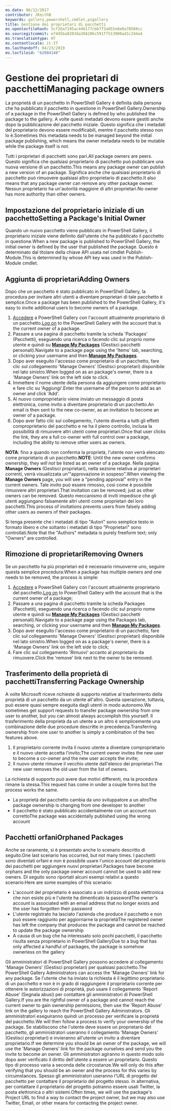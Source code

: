 ```yaml
---
ms.date: 06/12/2017
contributor: JKeithB
keywords: gallery,powershell,cmdlet,psgallery
title: Gestione dei proprietari di pacchetti
ms.openlocfilehash: 5cf26a7195ac446177cbb7f3a055e8e0a78569cc
ms.sourcegitcommit: e7445ba8203da304286c591ff513900ad1c244a4
ms.translationtype: HT
ms.contentlocale: it-IT
ms.lasthandoff: 04/23/2019
ms.locfileid: "62084148"
---
```

# <a name="managing-package-owners"></a><span data-ttu-id="65096-103">Gestione dei proprietari di pacchetti</span><span class="sxs-lookup"><span data-stu-id="65096-103">Managing package owners</span></span>

<span data-ttu-id="65096-104">La proprietà di un pacchetto in PowerShell Gallery è definita dalla persona che ha pubblicato il pacchetto in questione in PowerShell Gallery.</span><span class="sxs-lookup"><span data-stu-id="65096-104">Ownership of a package in the PowerShell Gallery is defined by who published the package to the gallery.</span></span>
<span data-ttu-id="65096-105">A volte questi metadati devono essere gestiti anche dopo la pubblicazione del pacchetto iniziale. Questo significa che i metadati del proprietario devono essere modificabili, mentre il pacchetto stesso non lo è.</span><span class="sxs-lookup"><span data-stu-id="65096-105">Sometimes this metadata needs to be managed beyond the initial package publishing, which means the owner metadata needs to be mutable while the package itself is not.</span></span>

<span data-ttu-id="65096-106">Tutti i proprietari di pacchetti sono pari.</span><span class="sxs-lookup"><span data-stu-id="65096-106">All package owners are peers.</span></span>
<span data-ttu-id="65096-107">Questo significa che qualsiasi proprietario di pacchetto può pubblicare una nuova versione di un pacchetto.</span><span class="sxs-lookup"><span data-stu-id="65096-107">This means any package owner can publish a new version of an package.</span></span> <span data-ttu-id="65096-108">Significa anche che qualsiasi proprietario di pacchetto può rimuovere qualsiasi altro proprietario di pacchetto.</span><span class="sxs-lookup"><span data-stu-id="65096-108">It also means that any package owner can remove any other package owner.</span></span>
<span data-ttu-id="65096-109">Nessun proprietario ha un'autorità maggiore di altri proprietari.</span><span class="sxs-lookup"><span data-stu-id="65096-109">No owner has more authority than other owners.</span></span>

## <a name="setting-a-packages-initial-owner"></a><span data-ttu-id="65096-110">Impostazione del proprietario iniziale di un pacchetto</span><span class="sxs-lookup"><span data-stu-id="65096-110">Setting a Package's Initial Owner</span></span>

<span data-ttu-id="65096-111">Quando un nuovo pacchetto viene pubblicato in PowerShell Gallery, il proprietario iniziale viene definito dall'utente che ha pubblicato il pacchetto in questione.</span><span class="sxs-lookup"><span data-stu-id="65096-111">When a new package is published to PowerShell Gallery, the initial owner is defined by the user that published the package.</span></span> <span data-ttu-id="65096-112">Questo è determinato dal titolare della chiave API usata nel cmdlet Publish-Module.</span><span class="sxs-lookup"><span data-stu-id="65096-112">This is determined by whose API key was used in the Publish-Module cmdlet.</span></span>

## <a name="adding-owners"></a><span data-ttu-id="65096-113">Aggiunta di proprietari</span><span class="sxs-lookup"><span data-stu-id="65096-113">Adding Owners</span></span>

<span data-ttu-id="65096-114">Dopo che un pacchetto è stato pubblicato in PowerShell Gallery, la procedura per invitare altri utenti a diventare proprietari di tale pacchetto è semplice.</span><span class="sxs-lookup"><span data-stu-id="65096-114">Once a package has been published to the PowerShell Gallery, it's easy to invite additional users to become owners of a package.</span></span>

1. <span data-ttu-id="65096-115">[Accedere](https://powershellgallery.com/users/account/LogOn) a PowerShell Gallery con l'account attualmente proprietario di un pacchetto.</span><span class="sxs-lookup"><span data-stu-id="65096-115">[Log on](https://powershellgallery.com/users/account/LogOn) to the PowerShell Gallery with the account that is the current owner of a package.</span></span>
2. <span data-ttu-id="65096-116">Passare a una pagina di pacchetto tramite la scheda 'Packages' (Pacchetti), eseguendo una ricerca o facendo clic sul proprio nome utente e quindi su [**Manage My Packages**](https://www.powershellgallery.com/account/Packages) (Gestisci pacchetti personali).</span><span class="sxs-lookup"><span data-stu-id="65096-116">Navigate to a package page using the 'Items' tab, searching, or clicking your username and then [**Manage My Packages**](https://www.powershellgallery.com/account/Packages).</span></span>
3. <span data-ttu-id="65096-117">Dopo aver eseguito l'accesso come proprietario di un pacchetto, fare clic sul collegamento 'Manage Owners' (Gestisci proprietari) disponibile nel lato sinistro.</span><span class="sxs-lookup"><span data-stu-id="65096-117">When logged on as an package's owner, there is a 'Manage Owners' link on the left side to click.</span></span>
4. <span data-ttu-id="65096-118">Immettere il nome utente della persona da aggiungere come proprietario e fare clic su 'Aggiungi'.</span><span class="sxs-lookup"><span data-stu-id="65096-118">Enter the username of the person to add as an owner and click 'Add'.</span></span>
5. <span data-ttu-id="65096-119">Al nuovo comproprietario viene inviato un messaggio di posta elettronica, come invito a diventare proprietario di un pacchetto.</span><span class="sxs-lookup"><span data-stu-id="65096-119">An email is then sent to the new co-owner, as an invitation to become an owner of a package.</span></span>
6. <span data-ttu-id="65096-120">Dopo aver fatto clic sul collegamento, l'utente diventa a tutti gli effetti comproprietario del pacchetto e ne ha il pieno controllo, inclusa la possibilità di rimuovere altri utenti come proprietari.</span><span class="sxs-lookup"><span data-stu-id="65096-120">Once that user clicks the link, they are a full co-owner with full control over a package, including the ability to remove other users as owners.</span></span>

<span data-ttu-id="65096-121">**NOTA**: fino a quando non conferma la proprietà, l'utente *non* verrà elencato come proprietario di un pacchetto.</span><span class="sxs-lookup"><span data-stu-id="65096-121">**NOTE**: Until the new owner confirms ownership, they *will not* be listed as an owner of a package.</span></span>
<span data-ttu-id="65096-122">Nella pagina **Manage Owners** (Gestisci proprietari), nella sezione relativa ai proprietari correnti, verrà visualizzata un'"approvazione in sospeso".</span><span class="sxs-lookup"><span data-stu-id="65096-122">When viewing the **Manage Owners** page, you will see a "pending approval" entry in the current owners.</span></span>
<span data-ttu-id="65096-123">Tale invito può essere rimosso, così come è possibile rimuovere altri proprietari.</span><span class="sxs-lookup"><span data-stu-id="65096-123">That invitation can be removed; just as other owners can be removed.</span></span>
<span data-ttu-id="65096-124">Questo meccanismo di inviti impedisce che gli utenti aggiungano falsamente altri utenti come proprietari dei loro pacchetti.</span><span class="sxs-lookup"><span data-stu-id="65096-124">This process of invitations prevents users from falsely adding other users as owners of their packages.</span></span>

<span data-ttu-id="65096-125">Si tenga presente che i metadati di tipo "Autori" sono semplice testo in formato libero e che soltanto i metadati di tipo "Proprietari" sono controllati.</span><span class="sxs-lookup"><span data-stu-id="65096-125">Note that the "Authors" metadata is purely freeform text; only "Owners" are controlled.</span></span>


## <a name="removing-owners"></a><span data-ttu-id="65096-126">Rimozione di proprietari</span><span class="sxs-lookup"><span data-stu-id="65096-126">Removing Owners</span></span>

<span data-ttu-id="65096-127">Se un pacchetto ha più proprietari ed è necessario rimuoverne uno, seguire questa semplice procedura:</span><span class="sxs-lookup"><span data-stu-id="65096-127">When a package has multiple owners and one needs to be removed, the process is simple:</span></span>

1. <span data-ttu-id="65096-128">[Accedere](https://powershellgallery.com/users/account/LogOn) a PowerShell Gallery con l'account attualmente proprietario del pacchetto.</span><span class="sxs-lookup"><span data-stu-id="65096-128">[Log on](https://powershellgallery.com/users/account/LogOn) to PowerShell Gallery with the account that is the current owner of a package;</span></span>
2. <span data-ttu-id="65096-129">Passare a una pagina di pacchetto tramite la scheda Packages (Pacchetti), eseguendo una ricerca o facendo clic sul proprio nome utente e quindi su [**Manage My Packages**](https://www.powershellgallery.com/account/Packages) (Gestisci pacchetti personali).</span><span class="sxs-lookup"><span data-stu-id="65096-129">Navigate to a package page using the Packages tab, searching, or clicking your username and then [**Manage My Packages**](https://www.powershellgallery.com/account/Packages).</span></span>
3. <span data-ttu-id="65096-130">Dopo aver eseguito l'accesso come proprietario di un pacchetto, fare clic sul collegamento 'Manage Owners' (Gestisci proprietari) disponibile nel lato sinistro.</span><span class="sxs-lookup"><span data-stu-id="65096-130">When logged on as a package's owner, there is a 'Manage Owners' link on the left side to click;</span></span>
4. <span data-ttu-id="65096-131">Fare clic sul collegamento 'Rimuovi' accanto al proprietario da rimuovere.</span><span class="sxs-lookup"><span data-stu-id="65096-131">Click the 'remove' link next to the owner to be removed.</span></span>



## <a name="transferring-package-ownership"></a><span data-ttu-id="65096-132">Trasferimento della proprietà di pacchetti</span><span class="sxs-lookup"><span data-stu-id="65096-132">Transferring Package Ownership</span></span>

<span data-ttu-id="65096-133">A volte Microsoft riceve richieste di supporto relative al trasferimento della proprietà di un pacchetto da un utente all'altro. Questa operazione, tuttavia, può essere quasi sempre eseguita dagli utenti in modo autonomo.</span><span class="sxs-lookup"><span data-stu-id="65096-133">We sometimes get support requests to transfer package ownership from one user to another, but you can almost always accomplish this yourself.</span></span>
<span data-ttu-id="65096-134">Il trasferimento della proprietà da un utente a un altro è semplicemente una combinazione delle due procedure descritte in precedenza.</span><span class="sxs-lookup"><span data-stu-id="65096-134">Transferring ownership from one user to another is simply a combination of the two features above.</span></span>

1. <span data-ttu-id="65096-135">Il proprietario corrente invita il nuovo utente a diventare comproprietario e il nuovo utente accetta l'invito;</span><span class="sxs-lookup"><span data-stu-id="65096-135">The current owner invites the new user to become a co-owner and the new user accepts the invite;</span></span>
2. <span data-ttu-id="65096-136">Il nuovo utente rimuove il vecchio utente dall'elenco dei proprietari.</span><span class="sxs-lookup"><span data-stu-id="65096-136">The new user removes the old user from the list of owners.</span></span>

<span data-ttu-id="65096-137">La richiesta di supporto può avere due motivi differenti, ma la procedura rimane la stessa.</span><span class="sxs-lookup"><span data-stu-id="65096-137">This request has come in under a couple forms but the process works the same.</span></span>

- <span data-ttu-id="65096-138">La proprietà del pacchetto cambia da uno sviluppatore a un altro</span><span class="sxs-lookup"><span data-stu-id="65096-138">The package ownership is changing from one developer to another</span></span>
- <span data-ttu-id="65096-139">Il pacchetto è stato pubblicato accidentalmente con un account non corretto</span><span class="sxs-lookup"><span data-stu-id="65096-139">The package was accidentally published using the wrong account</span></span>


## <a name="orphaned-packages"></a><span data-ttu-id="65096-140">Pacchetti orfani</span><span class="sxs-lookup"><span data-stu-id="65096-140">Orphaned Packages</span></span>

<span data-ttu-id="65096-141">Anche se raramente, si è presentato anche lo scenario descritto di seguito.</span><span class="sxs-lookup"><span data-stu-id="65096-141">One last scenario has occurred, but not many times.</span></span>
<span data-ttu-id="65096-142">I pacchetti sono diventati orfani e non è possibile usare l'unico account del proprietario dei pacchetti per aggiungere nuovi proprietari.</span><span class="sxs-lookup"><span data-stu-id="65096-142">Packages have become orphans and the only package owner account cannot be used to add new owners.</span></span>
<span data-ttu-id="65096-143">Di seguito sono riportati alcuni esempi relativi a questo scenario:</span><span class="sxs-lookup"><span data-stu-id="65096-143">Here are some examples of this scenario:</span></span>

- <span data-ttu-id="65096-144">L'account del proprietario è associato a un indirizzo di posta elettronica che non esiste più e l'utente ha dimenticato la password</span><span class="sxs-lookup"><span data-stu-id="65096-144">The owner's account is associated with an email address that no longer exists and the user has forgotten their password</span></span>
- <span data-ttu-id="65096-145">L'utente registrato ha lasciato l'azienda che produce il pacchetto e non può essere raggiunto per aggiornarne la proprietà</span><span class="sxs-lookup"><span data-stu-id="65096-145">The registered owner has left the company that produces the package and cannot be reached to update the package ownership</span></span>
- <span data-ttu-id="65096-146">A causa di un bug che ha interessato solo pochi pacchetti, il pacchetto risulta senza proprietario in PowerShell Gallery</span><span class="sxs-lookup"><span data-stu-id="65096-146">Due to a bug that has only affected a handful of packages, the package is somehow ownerless on the gallery</span></span>

<span data-ttu-id="65096-147">Gli amministratori di PowerShell Gallery possono accedere al collegamento 'Manage Owners' (Gestisci proprietari) per qualsiasi pacchetto.</span><span class="sxs-lookup"><span data-stu-id="65096-147">The PowerShell Gallery Administrators can access the 'Manage Owners' link for any package.</span></span>
<span data-ttu-id="65096-148">Se l'utente che ha inviato la richiesta è il legittimo proprietario di un pacchetto e non è in grado di raggiungere il proprietario corrente per ottenere le autorizzazioni di proprietà, può usare il collegamento 'Report Abuse' (Segnala abusi) per contattare gli amministratori di PowerShell Gallery.</span><span class="sxs-lookup"><span data-stu-id="65096-148">If you are the rightful owner of a package and cannot reach the current owner to gain ownership permissions, then use the 'Report Abuse' link on the gallery to reach the PowerShell Gallery Administrators.</span></span>
<span data-ttu-id="65096-149">Gli amministratori eseguiranno quindi un processo per verificare la proprietà del pacchetto.</span><span class="sxs-lookup"><span data-stu-id="65096-149">We will then follow a process to verify your ownership of the package.</span></span>
<span data-ttu-id="65096-150">Se stabiliscono che l'utente deve essere un proprietario del pacchetto, gli amministratori useranno il collegamento 'Manage Owners' (Gestisci proprietari) e invieranno all'utente un invito a diventare proprietario.</span><span class="sxs-lookup"><span data-stu-id="65096-150">If we determine you should be an owner of the package, we will use the 'Manage Owners' link for the package ourselves and send you the invite to become an owner.</span></span>
<span data-ttu-id="65096-151">Gli amministratori agiranno in questo modo solo dopo aver verificato il diritto dell'utente a essere un proprietario. Questo tipo di processo varia a seconda delle circostanze.</span><span class="sxs-lookup"><span data-stu-id="65096-151">We will only do this after verifying that you should be an owner and the process for this varies by circumstances.</span></span>
<span data-ttu-id="65096-152">Spesso gli amministratori useranno l'URL di progetto del pacchetto per contattare il proprietario del progetto stesso. In alternativa, per contattare il proprietario del progetto potranno essere usati Twitter, la posta elettronica o altri sistemi.</span><span class="sxs-lookup"><span data-stu-id="65096-152">Often times, we will use the package's Project URL to find a way to contact the project owner, but we may also use Twitter, Email, or other means for contacting the project owner.</span></span>
